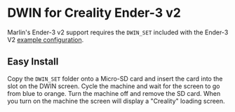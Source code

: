 # DWIN for Creality Ender-3 v2

Marlin's Ender-3 v2 support requires the `DWIN_SET` included with the Ender-3 V2 [example configuration](https://github.com/MarlinFirmware/Configurations/tree/bugfix-2.1.x/config/examples/Creality/Ender-3%20V2).

## Easy Install

Copy the `DWIN_SET` folder onto a Micro-SD card and insert the card into the slot on the DWIN screen. Cycle the machine and wait for the screen to go from blue to orange. Turn the machine off and remove the SD card. When you turn on the machine the screen will display a "Creality" loading screen.
